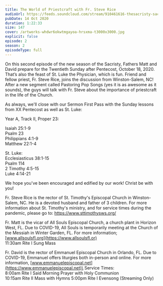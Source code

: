 ```yaml
---
title: The World of Priestcraft with Fr. Steve Rice
audioUrl: https://feeds.soundcloud.com/stream/910461616-thesacristy-sacristy-s2e2.mp3
pubDate: 14 Oct 2020
duration: 1:22:33
size: 147
cover: /artworks-whdwr6okwtmgayoa-hrsxma-t3000x3000.jpg
explicit: false
episode: 2
season: 2
episodeType: full
---
```

On this second episode of the new season of the Sacristy, Fathers Matt and David prepare for the Twentieth Sunday after Pentecost, October 18, 2020. That’s also the feast of St. Luke the Physician, which is fun. Friend and fellow priest, Fr. Steve Rice, joins the discussion from Winston-Salem, NC! After a new segment called Pastoring Pop Songs (yes it is as awesome as it sounds), the guys will talk with Fr. Steve about the importance of priestcraft in the life of the Church. 

As always, we'll close with our Sermon First Pass with the Sunday lessons from XX Pentecost as well as St. Luke:

Year A, Track II, Proper 23:

Isaiah 25:1-9\
Psalm 23\
Philippians 4:1-9\
Matthew 22:1-4

St. Luke:\
Ecclesiasticus 38:1-15\
Psalm 114\
2 Timothy 4:5-15\
Luke 4:14-21

We hope you've been encouraged and edified by our work! Christ be with you!

Fr. Steve Rice is the rector of St. Timothy's Episcopal Church in Winston-Salem, NC. He is a devoted husband and father of 3 children. For more information about St. Timothy's ministry, and for service times during the pandemic, please go to:
https://www.sttimothysws.org/

Fr. Matt is the vicar of All Souls Episcopal Church, a church plant in Horizon West, FL. Due to COVID-19, All Souls is temporarily meeting at the Church of the Messiah in Winter Garden, FL. For more information;
[www.allsoulsfl.org](https://www.allsoulsfl.or) \
11:30am Rite I Sung Mass

Fr. David is the rector of Emmanuel Episcopal Church in Orlando, FL. Due to COVID-19, Emmanuel offers liturgies both in-person and online. For more information, [www.emmanuelepiscopal.net](https://www.emmanuelepiscopal.net)\
Service Times:\
8:00am Rite I Said Morning Prayer with Holy Communion\
10:15am Rite II Mass with Hymns
5:00pm Rite I Evensong (Streaming Only)